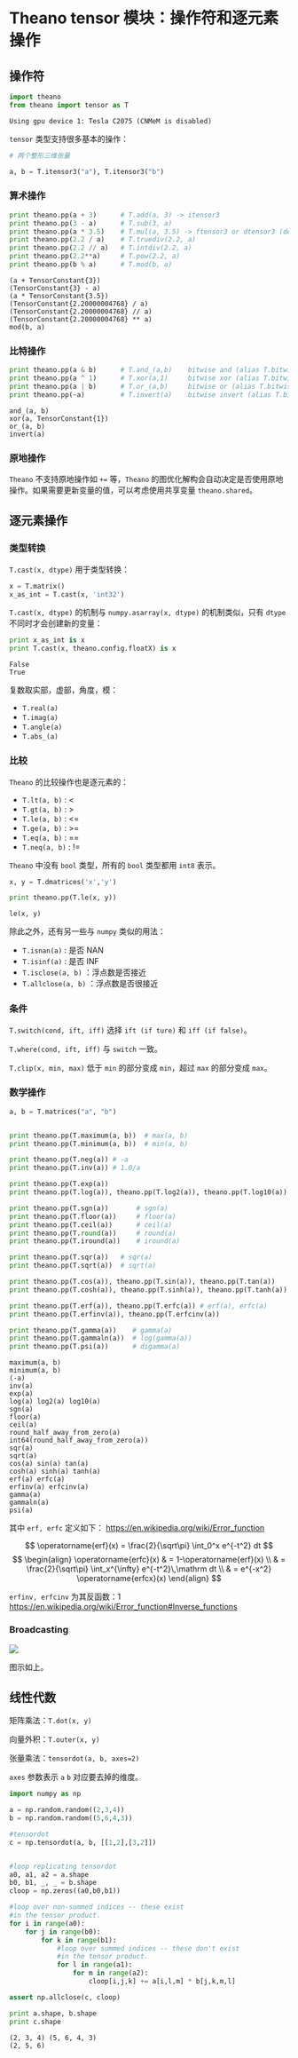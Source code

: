 
# Theano tensor 模块：操作符和逐元素操作

## 操作符


```python
import theano
from theano import tensor as T
```

    Using gpu device 1: Tesla C2075 (CNMeM is disabled)


`tensor` 类型支持很多基本的操作：


```python
# 两个整形三维张量

a, b = T.itensor3("a"), T.itensor3("b")
```

### 算术操作


```python
print theano.pp(a + 3)      # T.add(a, 3) -> itensor3
print theano.pp(3 - a)      # T.sub(3, a)
print theano.pp(a * 3.5)    # T.mul(a, 3.5) -> ftensor3 or dtensor3 (depending on casting)
print theano.pp(2.2 / a)    # T.truediv(2.2, a)
print theano.pp(2.2 // a)   # T.intdiv(2.2, a)
print theano.pp(2.2**a)     # T.pow(2.2, a)
print theano.pp(b % a)      # T.mod(b, a)
```

    (a + TensorConstant{3})
    (TensorConstant{3} - a)
    (a * TensorConstant{3.5})
    (TensorConstant{2.20000004768} / a)
    (TensorConstant{2.20000004768} // a)
    (TensorConstant{2.20000004768} ** a)
    mod(b, a)


### 比特操作


```python
print theano.pp(a & b)      # T.and_(a,b)    bitwise and (alias T.bitwise_and)
print theano.pp(a ^ 1)      # T.xor(a,1)     bitwise xor (alias T.bitwise_xor)
print theano.pp(a | b)      # T.or_(a,b)     bitwise or (alias T.bitwise_or)
print theano.pp(~a)         # T.invert(a)    bitwise invert (alias T.bitwise_not)
```

    and_(a, b)
    xor(a, TensorConstant{1})
    or_(a, b)
    invert(a)


### 原地操作

`Theano` 不支持原地操作如 `+=` 等，`Theano` 的图优化解构会自动决定是否使用原地操作。如果需要更新变量的值，可以考虑使用共享变量 `theano.shared`。

## 逐元素操作

### 类型转换

`T.cast(x, dtype)` 用于类型转换：


```python
x = T.matrix()
x_as_int = T.cast(x, 'int32')
```

`T.cast(x, dtype)` 的机制与 `numpy.asarray(x, dtype)` 的机制类似，只有 `dtype` 不同时才会创建新的变量： 


```python
print x_as_int is x
print T.cast(x, theano.config.floatX) is x
```

    False
    True


复数取实部，虚部，角度，模：

- `T.real(a)`
- `T.imag(a)`
- `T.angle(a)`
- `T.abs_(a)`

### 比较

`Theano` 的比较操作也是逐元素的：

- `T.lt(a, b)` : <
- `T.gt(a, b)` : >
- `T.le(a, b)` : <=
- `T.ge(a, b)` : >=
- `T.eq(a, b)` : ==
- `T.neq(a, b)` : !=

`Theano` 中没有 `bool` 类型，所有的 `bool` 类型都用 `int8` 表示。


```python
x, y = T.dmatrices('x','y')

print theano.pp(T.le(x, y))
```

    le(x, y)


除此之外，还有另一些与 `numpy` 类似的用法：

- `T.isnan(a)` : 是否 NAN
- `T.isinf(a)` : 是否 INF
- `T.isclose(a, b)` ：浮点数是否接近
- `T.allclose(a, b)` ：浮点数是否很接近

### 条件

`T.switch(cond, ift, iff)` 选择 `ift (if ture)` 和 `iff (if false)`。

`T.where(cond, ift, iff)` 与 `switch` 一致。

`T.clip(x, min, max)` 低于 `min` 的部分变成 `min`，超过 `max` 的部分变成 `max`。

### 数学操作


```python
a, b = T.matrices("a", "b")


print theano.pp(T.maximum(a, b))  # max(a, b)
print theano.pp(T.minimum(a, b))  # min(a, b)

print theano.pp(T.neg(a)) # -a
print theano.pp(T.inv(a)) # 1.0/a

print theano.pp(T.exp(a)) 
print theano.pp(T.log(a)), theano.pp(T.log2(a)), theano.pp(T.log10(a))       # log10(a)

print theano.pp(T.sgn(a))       # sgn(a)
print theano.pp(T.floor(a))     # floor(a)
print theano.pp(T.ceil(a))      # ceil(a)
print theano.pp(T.round(a))     # round(a)
print theano.pp(T.iround(a))    # iround(a)

print theano.pp(T.sqr(a))   # sqr(a)
print theano.pp(T.sqrt(a))  # sqrt(a)

print theano.pp(T.cos(a)), theano.pp(T.sin(a)), theano.pp(T.tan(a))
print theano.pp(T.cosh(a)), theano.pp(T.sinh(a)), theano.pp(T.tanh(a))         # tan(a)

print theano.pp(T.erf(a)), theano.pp(T.erfc(a)) # erf(a), erfc(a)
print theano.pp(T.erfinv(a)), theano.pp(T.erfcinv(a))

print theano.pp(T.gamma(a))    # gamma(a)
print theano.pp(T.gammaln(a))  # log(gamma(a))
print theano.pp(T.psi(a))      # digamma(a)
```

    maximum(a, b)
    minimum(a, b)
    (-a)
    inv(a)
    exp(a)
    log(a) log2(a) log10(a)
    sgn(a)
    floor(a)
    ceil(a)
    round_half_away_from_zero(a)
    int64(round_half_away_from_zero(a))
    sqr(a)
    sqrt(a)
    cos(a) sin(a) tan(a)
    cosh(a) sinh(a) tanh(a)
    erf(a) erfc(a)
    erfinv(a) erfcinv(a)
    gamma(a)
    gammaln(a)
    psi(a)


其中 `erf, erfc` 定义如下：
https://en.wikipedia.org/wiki/Error_function

$$
\operatorname{erf}(x) = \frac{2}{\sqrt\pi} \int_0^x e^{-t^2} dt
$$
$$
\begin{align}
             \operatorname{erfc}(x) & = 1-\operatorname{erf}(x) \\
                                    & = \frac{2}{\sqrt\pi} \int_x^{\infty} e^{-t^2}\,\mathrm dt \\
                                    & = e^{-x^2} \operatorname{erfcx}(x)
\end{align} 
$$

`erfinv, erfcinv` 为其反函数：1
https://en.wikipedia.org/wiki/Error_function#Inverse_functions

### Broadcasting

![](http://deeplearning.net/software/theano/_images/bcast.png)

图示如上。

## 线性代数

矩阵乘法：`T.dot(x, y)`

向量外积：`T.outer(x, y)`

张量乘法：`tensordot(a, b, axes=2)`

`axes` 参数表示 `a` `b` 对应要去掉的维度。


```python
import numpy as np

a = np.random.random((2,3,4))
b = np.random.random((5,6,4,3))

#tensordot
c = np.tensordot(a, b, [[1,2],[3,2]])


#loop replicating tensordot
a0, a1, a2 = a.shape
b0, b1, _, _ = b.shape
cloop = np.zeros((a0,b0,b1))

#loop over non-summed indices -- these exist
#in the tensor product.
for i in range(a0):
    for j in range(b0):
        for k in range(b1):
            #loop over summed indices -- these don't exist
            #in the tensor product.
            for l in range(a1):
                for m in range(a2):
                    cloop[i,j,k] += a[i,l,m] * b[j,k,m,l]

assert np.allclose(c, cloop)

print a.shape, b.shape
print c.shape
```

    (2, 3, 4) (5, 6, 4, 3)
    (2, 5, 6)


